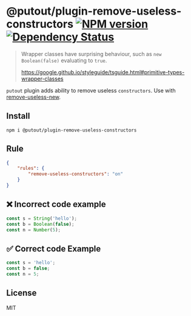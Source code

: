 # @putout/plugin-remove-useless-constructors [![NPM version][NPMIMGURL]][NPMURL] [![Dependency Status][DependencyStatusIMGURL]][DependencyStatusURL]

[NPMIMGURL]: https://img.shields.io/npm/v/@putout/plugin-remove-useless-constructors.svg?style=flat&longCache=true
[NPMURL]: https://npmjs.org/package/@putout/plugin-remove-useless-constructors "npm"
[DependencyStatusURL]: https://david-dm.org/coderaiser/putout?path=packages/plugin-remove-useless-constructors
[DependencyStatusIMGURL]: https://david-dm.org/coderaiser/putout.svg?path=packages/plugin-remove-useless-constructors

> Wrapper classes have surprising behaviour, such as `new Boolean(false)` evaluating to `true`.
>
> https://google.github.io/styleguide/tsguide.html#primitive-types-wrapper-classes

`putout` plugin adds ability to remove useless `constructors`. Use with [remove-useless-new](https://github.com/coderaiser/putout/tree/master/packages/plugin-tape#readme).

## Install

```
npm i @putout/plugin-remove-useless-constructors
```

## Rule

```json
{
    "rules": {
        "remove-useless-constructors": "on"
    }
}
```

## ❌ Incorrect code example

```js
const s = String('hello');
const b = Boolean(false);
const n = Number(5);

```

## ✅ Correct code Example

```js
const s = 'hello';
const b = false;
const n = 5;
```

## License

MIT
